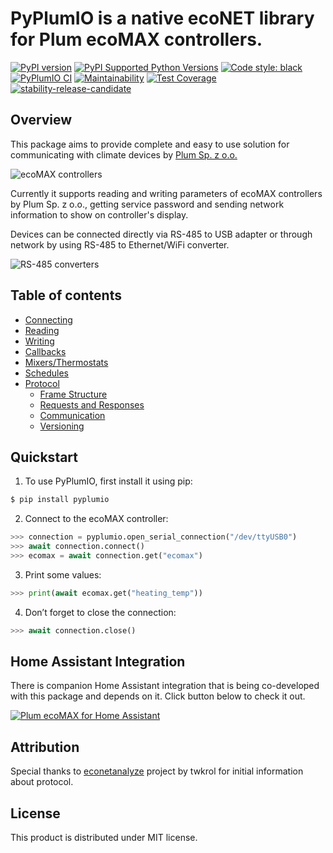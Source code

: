 # PyPlumIO is a native ecoNET library for Plum ecoMAX controllers.
[![PyPI version](https://badge.fury.io/py/PyPlumIO.svg)](https://badge.fury.io/py/PyPlumIO)
[![PyPI Supported Python Versions](https://img.shields.io/pypi/pyversions/pyplumio.svg)](https://pypi.python.org/pypi/pyplumio/)
[![Code style: black](https://img.shields.io/badge/code%20style-black-000000.svg)](https://github.com/psf/black)
[![PyPlumIO CI](https://github.com/denpamusic/PyPlumIO/actions/workflows/ci.yml/badge.svg)](https://github.com/denpamusic/PyPlumIO/actions/workflows/ci.yml)
[![Maintainability](https://api.codeclimate.com/v1/badges/9f275fbc50fe9082a909/maintainability)](https://codeclimate.com/github/denpamusic/PyPlumIO/maintainability)
[![Test Coverage](https://api.codeclimate.com/v1/badges/9f275fbc50fe9082a909/test_coverage)](https://codeclimate.com/github/denpamusic/PyPlumIO/test_coverage)
[![stability-release-candidate](https://img.shields.io/badge/stability-pre--release-48c9b0.svg)](https://guidelines.denpa.pro/stability#release-candidate)

## Overview
This package aims to provide complete and easy to use solution for communicating with climate devices by [Plum Sp. z o.o.](https://www.plum.pl/)

![ecoMAX controllers](https://raw.githubusercontent.com/denpamusic/PyPlumIO/main/images/ecomax.png)

Currently it supports reading and writing parameters of ecoMAX controllers by Plum Sp. z o.o., getting service password and sending network information to show on controller's display.

Devices can be connected directly via RS-485 to USB adapter or through network by using RS-485 to Ethernet/WiFi converter.

![RS-485 converters](https://raw.githubusercontent.com/denpamusic/PyPlumIO/main/images/rs485.png)

## Table of contents
- [Connecting](https://pyplumio.denpa.pro/connecting.html)
- [Reading](https://pyplumio.denpa.pro/reading.html)
- [Writing](https://pyplumio.denpa.pro/writing.html)
- [Callbacks](https://pyplumio.denpa.pro/callbacks.html)
- [Mixers/Thermostats](https://pyplumio.denpa.pro/mixers_thermostats.html)
- [Schedules](https://pyplumio.denpa.pro/schedules.html)
- [Protocol](https://pyplumio.denpa.pro/protocol.html)
  - [Frame Structure](https://pyplumio.denpa.pro/protocol.html#frame-structure)
  - [Requests and Responses](https://pyplumio.denpa.pro/protocol.html#requests-and-responses)
  - [Communication](https://pyplumio.denpa.pro/protocol.html#communication)
  - [Versioning](https://pyplumio.denpa.pro/protocol.html#versioning)


## Quickstart

1. To use PyPlumIO, first install it using pip:

```bash
$ pip install pyplumio
```

2. Connect to the ecoMAX controller:

```python
>>> connection = pyplumio.open_serial_connection("/dev/ttyUSB0")
>>> await connection.connect()
>>> ecomax = await connection.get("ecomax")
```

3. Print some values:
```python
>>> print(await ecomax.get("heating_temp"))
```

4. Don’t forget to close the connection:
```python
>>> await connection.close()
```

## Home Assistant Integration
There is companion Home Assistant integration that is being co-developed with this package and depends on it. Click button below to check it out.

[![Plum ecoMAX for Home Assistant](https://img.shields.io/badge/Plum%20ecoMAX%20for%20Home%20Assistant-41bdf5)](https://github.com/denpamusic/homeassistant-plum-ecomax)

## Attribution
Special thanks to [econetanalyze](https://github.com/twkrol/econetanalyze) project by twkrol for initial information about protocol.

## License
This product is distributed under MIT license.
